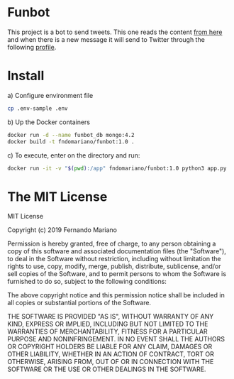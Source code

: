# Funbot

This project is a bot to send tweets. This one reads the content [from here](https://fndomariano.github.io/fun) and when there is a new message it will send to Twitter through the following [profile](https://twitter.com/Funbot17). 

# Install

a) Configure environment file
```bash
cp .env-sample .env
```

b) Up the Docker containers
```bash
docker run -d --name funbot_db mongo:4.2  
docker build -t fndomariano/funbot:1.0 . 
```

c) To execute, enter on the directory and run:
```bash
docker run -it -v "$(pwd):/app" fndomariano/funbot:1.0 python3 app.py
```

# The MIT License

MIT License

Copyright (c) 2019 Fernando Mariano

Permission is hereby granted, free of charge, to any person obtaining a copy
of this software and associated documentation files (the "Software"), to deal
in the Software without restriction, including without limitation the rights
to use, copy, modify, merge, publish, distribute, sublicense, and/or sell
copies of the Software, and to permit persons to whom the Software is
furnished to do so, subject to the following conditions:

The above copyright notice and this permission notice shall be included in
all copies or substantial portions of the Software.

THE SOFTWARE IS PROVIDED "AS IS", WITHOUT WARRANTY OF ANY KIND, EXPRESS OR
IMPLIED, INCLUDING BUT NOT LIMITED TO THE WARRANTIES OF MERCHANTABILITY,
FITNESS FOR A PARTICULAR PURPOSE AND NONINFRINGEMENT. IN NO EVENT SHALL THE
AUTHORS OR COPYRIGHT HOLDERS BE LIABLE FOR ANY CLAIM, DAMAGES OR OTHER
LIABILITY, WHETHER IN AN ACTION OF CONTRACT, TORT OR OTHERWISE, ARISING FROM,
OUT OF OR IN CONNECTION WITH THE SOFTWARE OR THE USE OR OTHER DEALINGS IN
THE SOFTWARE.